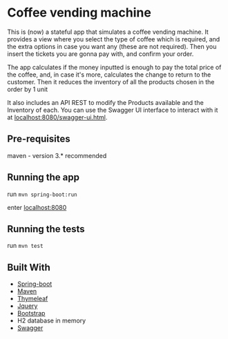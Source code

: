 # Coffee vending machine

This is (now) a stateful app that simulates a coffee vending machine.
It provides a view where you select the type of coffee which is required, and the extra options in case you want any (these are not required). 
Then you insert the tickets you are gonna pay with, and confirm your order.

The app calculates if the money inputted is enough to pay the total price of the coffee, and, in case it's more, calculates 
the change to return to the customer. Then it reduces the inventory of all the products chosen in the order by 1 unit

It also includes an API REST to modify the Products available and the Inventory of each.
You can use the Swagger UI interface to interact with it at [localhost:8080/swagger-ui.html](http://localhost:8080/swagger-ui.html).

## Pre-requisites

  maven - version 3.* recommended

## Running the app

  run ```mvn spring-boot:run```
  
  enter [localhost:8080](http://localhost:8080)

## Running the tests

  run ```mvn test```
  
## Built With

* [Spring-boot](https://spring.io/projects/spring-boot)
* [Maven](https://maven.apache.org/)
* [Thymeleaf](https://www.thymeleaf.org/)
* [Jquery](https://jquery.com/)
* [Bootstrap](https://getbootstrap.com/)
* H2 database in memory
* [Swagger](https://swagger.io/)
